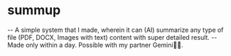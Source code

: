 # summup

-- A simple system that I made, wherein it can (AI) summarize any type of file (PDF, DOCX, Images with text) content with super detailed result.
-- Made only within a day. Possible with my partner Gemini🤝😂.
